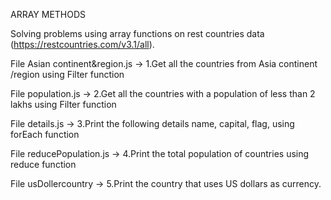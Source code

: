 ARRAY METHODS

Solving problems using array functions on rest countries data (https://restcountries.com/v3.1/all).

File Asian continent&region.js  ->    1.Get all the countries from Asia continent /region using Filter function

File population.js ->    2.Get all the countries with a population of less than 2 lakhs using Filter function

File details.js ->    3.Print the following details name, capital, flag, using forEach function

File reducePopulation.js ->    4.Print the total population of countries using reduce function

File usDollercountry ->    5.Print the country that uses US dollars as currency.

